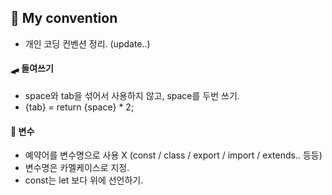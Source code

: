 ## 🤺 My convention

- 개인 코딩 컨벤션 정리. (update..)

#### 🛹 들여쓰기
- space와 tab을 섞어서 사용하지 않고, space를 두번 쓰기.
- {tab} = return {space} * 2;

#### 🥋 변수
- 예약어를 변수명으로 사용 X (const / class / export / import / extends.. 등등)
- 변수명은 카멜케이스로 지정.
- const는 let 보다 위에 선언하기.
